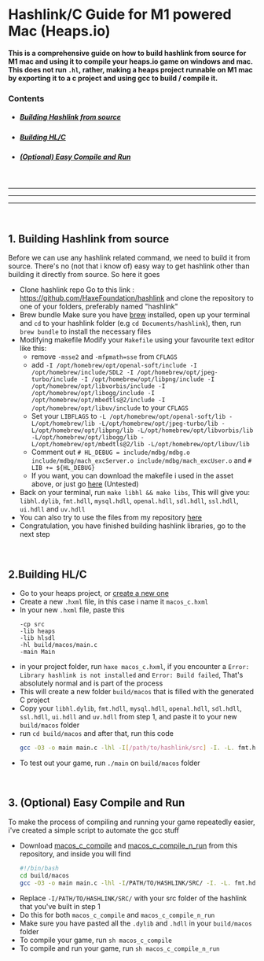 # Hashlink/C Guide for M1 powered Mac (Heaps.io)

**This is a comprehensive guide on how to build hashlink from source for M1 mac and using it to compile your heaps.io game on windows and mac. This does not run  `.hl`, rather, making a heaps project runnable on M1 mac by exporting it to a c project and using gcc to build / compile it.**
 
### Contents
- ##### [Building Hashlink from source](##1.Building-hashlink-from-source)
- ##### [Building HL/C](##2.Building-hl-c)
- ##### [(Optional) Easy Compile and Run](##3.Easy-compile-and-run)
&nbsp;

---
---
---
&nbsp;
## 1. Building Hashlink from source
Before we can use any hashlink related command, we need to build it from source. There's no (not that i know of) easy way to get hashlink other than building it directly from source. So here it goes

- Clone hashlink repo
Go to this link : https://github.com/HaxeFoundation/hashlink and clone the repository to one of your folders, preferably named "hashlink"
- Brew bundle
Make sure  you have [brew](https://brew.sh/) installed, open up your terminal and `cd` to your hashlink folder (e.g `cd Documents/hashlink`), then, run `brew bundle` to install the necessary files
- Modifying makefile
Modify your `Makefile` using your favourite text editor like this:
    - remove `-msse2` and `-mfpmath=sse` from `CFLAGS`
    - add `-I /opt/homebrew/opt/openal-soft/include -I /opt/homebrew/include/SDL2 -I /opt/homebrew/opt/jpeg-turbo/include -I /opt/homebrew/opt/libpng/include -I /opt/homebrew/opt/libvorbis/include -I /opt/homebrew/opt/libogg/include -I /opt/homebrew/opt/mbedtls@2/include -I /opt/homebrew/opt/libuv/include` to your `CFLAGS`
    - Set your `LIBFLAGS` to  `-L /opt/homebrew/opt/openal-soft/lib -L/opt/homebrew/lib -L/opt/homebrew/opt/jpeg-turbo/lib -L/opt/homebrew/opt/libpng/lib -L/opt/homebrew/opt/libvorbis/lib -L/opt/homebrew/opt/libogg/lib -L/opt/homebrew/opt/mbedtls@2/lib -L/opt/homebrew/opt/libuv/lib`
    - Comment out `# HL_DEBUG = include/mdbg/mdbg.o include/mdbg/mach_excServer.o include/mdbg/mach_excUser.o` and `# LIB += ${HL_DEBUG}`
    - If you want, you can download the makefile i used in the asset above, or just go [here]() (Untested)
- Back on your terminal, run `make libhl && make libs`, This will give you: `libhl.dylib`, `fmt.hdll`, `mysql.hdll`, `openal.hdll`, `sdl.hdll`, `ssl.hdll`, `ui.hdll` and `uv.hdll`
- You can also try to use the files from my repository [here]()
- Congratulation, you have finished building hashlink libraries, go to the next step 

&nbsp;

## 2.Building HL/C 
- Go to your heaps project, or [create a new one](https://heaps.io/documentation/hello-hashlink.html)
- Create a new `.hxml` file, in this case i name it `macos_c.hxml`
- In your new `.hxml` file, paste this
    ```hxml
    -cp src
    -lib heaps
    -lib hlsdl
    -hl build/macos/main.c
    -main Main
    ```
- in your project folder, run `haxe macos_c.hxml`, if you encounter a `Error: Library hashlink is not installed` and `Error: Build failed`, That's absolutely normal and is part of the process
- This will create a new folder `build/macos` that is filled with the generated C project
- Copy your `libhl.dylib`, `fmt.hdll`, `mysql.hdll`, `openal.hdll`, `sdl.hdll`, `ssl.hdll`, `ui.hdll` and `uv.hdll` from step 1, and paste it to your new `build/macos` folder
- run `cd build/macos` and after that, run this code
    ```sh
    gcc -O3 -o main main.c -lhl -I[/path/to/hashlink/src] -I. -L. fmt.hdll mysql.hdll sdl.hdll openal.hdll ssl.hdll ui.hdll uv.hdll
    ```
- To test out your game, run `./main` on `build/macos` folder

&nbsp;


## 3. (Optional) Easy Compile and Run
To make the process of compiling and running your game repeatedly easier, i've created a simple script to automate the gcc stuff
- Download [macos_c_compile]() and [macos_c_compile_n_run]() from this repository, and inside you will find 
    ```sh
    #!/bin/bash
    cd build/macos
    gcc -O3 -o main main.c -lhl -I/PATH/TO/HASHLINK/SRC/ -I. -L. fmt.hdll mysql.hdll sdl.hdll openal.hdll ssl.hdll ui.hdll uv.hdll
    ```
- Replace `-I/PATH/TO/HASHLINK/SRC/` with your src folder of the hashlink that you've built in step 1
- Do this for both `macos_c_compile` and `macos_c_compile_n_run`
- Make sure you have pasted all the `.dylib` and `.hdll` in your `build/macos` folder
- To compile your game, run `sh macos_c_compile`
- To compile and run your game, run `sh macos_c_compile_n_run`
